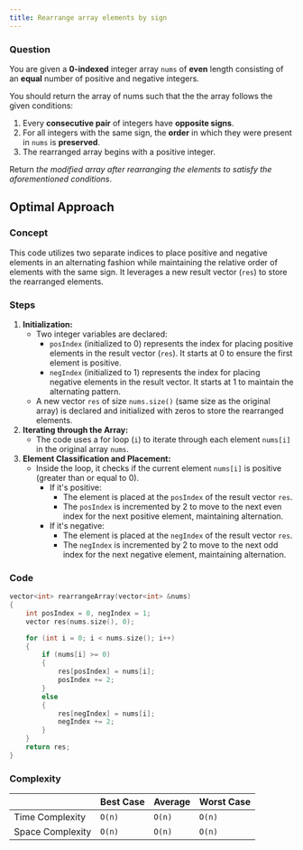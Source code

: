 ```yaml
---
title: Rearrange array elements by sign
---
```


### Question

You are given a **0-indexed** integer array `nums` of **even** length consisting of an **equal** number of positive and negative integers.

You should return the array of nums such that the the array follows the given conditions:

1. Every **consecutive pair** of integers have **opposite signs**.
2. For all integers with the same sign, the **order** in which they were present in `nums` is **preserved**.
3. The rearranged array begins with a positive integer.

Return _the modified array after rearranging the elements to satisfy the aforementioned conditions_.

## Optimal Approach

### Concept

This code utilizes two separate indices to place positive and negative elements in an alternating fashion while maintaining the relative order of elements with the same sign. It leverages a new result vector (`res`) to store the rearranged elements.

### Steps

1. **Initialization:**
   - Two integer variables are declared:
     - `posIndex` (initialized to 0) represents the index for placing positive elements in the result vector (`res`). It starts at 0 to ensure the first element is positive.
     - `negIndex` (initialized to 1) represents the index for placing negative elements in the result vector. It starts at 1 to maintain the alternating pattern.
   - A new vector `res` of size `nums.size()` (same size as the original array) is declared and initialized with zeros to store the rearranged elements.
2. **Iterating through the Array:**
   - The code uses a for loop (`i`) to iterate through each element `nums[i]` in the original array `nums`.
3. **Element Classification and Placement:**
   - Inside the loop, it checks if the current element `nums[i]` is positive (greater than or equal to 0).
     - If it's positive:
       - The element is placed at the `posIndex` of the result vector `res`.
       - The `posIndex` is incremented by 2 to move to the next even index for the next positive element, maintaining alternation.
     - If it's negative:
       - The element is placed at the `negIndex` of the result vector `res`.
       - The `negIndex` is incremented by 2 to move to the next odd index for the next negative element, maintaining alternation.

### Code

```cpp [Rearrange array]
vector<int> rearrangeArray(vector<int> &nums)
{
	int posIndex = 0, negIndex = 1;
	vector res(nums.size(), 0);

	for (int i = 0; i < nums.size(); i++)
	{
		if (nums[i] >= 0)
		{
			res[posIndex] = nums[i];
			posIndex += 2;
		}
		else
		{
			res[negIndex] = nums[i];
			negIndex += 2;
		}
	}
	return res;
}

```

### Complexity

|                  | Best Case | Average | Worst Case |
| ---------------- | --------- | ------- | ---------- |
| Time Complexity  | `O(n)`    | `O(n)`  | `O(n)`     |
| Space Complexity | `O(n)`    | `O(n)`  | `O(n)`     |
